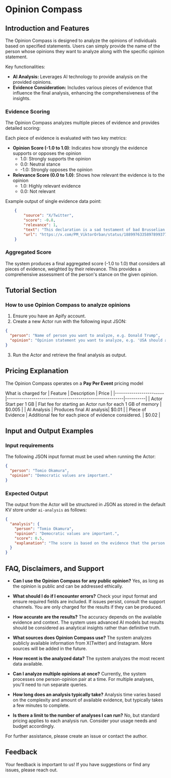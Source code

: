 # Opinion Compass

## Introduction and Features
The Opinion Compass is designed to analyze the opinions of individuals based on specified statements. Users can simply provide the name of the person whose opinions they want to analyze along with the specific opinion statement. 

Key functionalities:
- **AI Analysis:** Leverages AI technology to provide analysis on the provided opinions.
- **Evidence Consideration:** Includes various pieces of evidence that influence the final analysis, enhancing the comprehensiveness of the insights.

### Evidence Scoring

The Opinion Compass analyzes multiple pieces of evidence and provides detailed scoring:

Each piece of evidence is evaluated with two key metrics:
- **Opinion Score (-1.0 to 1.0)**: Indicates how strongly the evidence supports or opposes the opinion
  - 1.0: Strongly supports the opinion
  - 0.0: Neutral stance
  - -1.0: Strongly opposes the opinion
- **Relevance Score (0.0 to 1.0)**: Shows how relevant the evidence is to the opinion
  - 1.0: Highly relevant evidence
  - 0.0: Not relevant

Example output of single evidence data point:
```json
    {
        "source": "X/Twitter",
        "score": -0.8,
        "relevance": 1,
        "text": "This declaration is a sad testament of bad Brusselian leadership. While President @realDonaldTrump and President Putin negotiate on peace, EU officials issue worthless statements.\n\nYou can’t request a seat at the negotiating table. You have to earn it! Through strength, good leadership and smart diplomacy.\n\nThe position of Brussels - to support killing as long as it takes - is morally and politically unacceptable.",
        "url": "https://x.com/PM_ViktorOrban/status/1889976335897899377"
    }
```

### Aggregated Score
The system produces a final aggregated score (-1.0 to 1.0) that considers all pieces of evidence, weighted by their relevance. This provides a comprehensive assessment of the person's stance on the given opinion.

## Tutorial Section
### How to use Opinion Compass to analyze opinions
1. Ensure you have an Apify account.
2. Create a new Actor run with the following input JSON:

```json
{
  "person": "Name of person you want to analyze, e.g. Donald Trump",
  "opinion": "Opinion statement you want to analyze, e.g. 'USA should always come first.'"
}
```

3. Run the Actor and retrieve the final analysis as output.

## Pricing Explanation
The Opinion Compass operates on a **Pay Per Event** pricing model

What is charged for
| Feature                | Description                                             | Price    |
|------------------------|---------------------------------------------------------|----------|
| Actor Start per 1 GB   | Flat fee for starting an Actor run for each 1 GB of memory | $0.005  |
| AI Analysis            | Produces final AI analysis| $0.01   |
| Piece of Evidence      | Additional fee for each piece of evidence considered. | $0.02   |


## Input and Output Examples
### Input requirements
The following JSON input format must be used when running the Actor:

```json
{
  "person": "Tomio Okamura",
  "opinion": "Democratic values are important."
}
```

### Expected Output
The output from the Actor will be structured in JSON as stored in the default KV store under `ai-analysis` as follows:

```json
{
  "analysis": {
    "person": "Tomio Okamura",
    "opinion": "Democratic values are important.",
    "score": 0.5,
    "explanation": "The score is based on the evidence that the person identifies with the opinion. It ranges from -1.0 to 1.0. The higher the score, the more the person identifies with the opinion. 1 means strong identification, -1 means strong opposition, 0 means inconclusive evidence.",
  }
}
```

## FAQ, Disclaimers, and Support
- **Can I use the Opinion Compass for any public opinion?**
  Yes, as long as the opinion is public and can be addressed ethically.

- **What should I do if I encounter errors?**
  Check your input format and ensure required fields are included. If issues persist, consult the support channels.
  You are only charged for the results if they can be produced.

- **How accurate are the results?**
  The accuracy depends on the available evidence and context. The system uses advanced AI models but results should be considered as analytical insights rather than definitive truth.

- **What sources does Opinion Compass use?**
  The system analyzes publicly available information from X(Twitter) and Instagram. More sources will be added in the future.

- **How recent is the analyzed data?**
  The system analyzes the most recent data available.

- **Can I analyze multiple opinions at once?**
  Currently, the system processes one person-opinion pair at a time. For multiple analyses, you'll need to run separate queries.

- **How long does an analysis typically take?**
  Analysis time varies based on the complexity and amount of available evidence, but typically takes a few minutes to complete.

- **Is there a limit to the number of analyses I can run?**
  No, but standard pricing applies to each analysis run. Consider your usage needs and budget accordingly.

For further assistance, please create an issue or contact the author.

## Feedback
Your feedback is important to us! If you have suggestions or find any issues, please reach out.